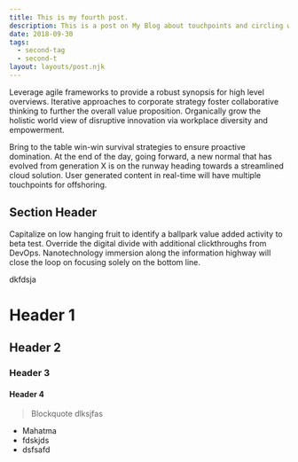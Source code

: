 ```yaml
---
title: This is my fourth post.
description: This is a post on My Blog about touchpoints and circling wagons.
date: 2018-09-30
tags:
  - second-tag
  - second-t
layout: layouts/post.njk
---
```


Leverage agile frameworks to provide a robust synopsis for high level overviews. Iterative approaches to corporate strategy foster collaborative thinking to further the overall value proposition. Organically grow the holistic world view of disruptive innovation via workplace diversity and empowerment.

Bring to the table win-win survival strategies to ensure proactive domination. At the end of the day, going forward, a new normal that has evolved from generation X is on the runway heading towards a streamlined cloud solution. User generated content in real-time will have multiple touchpoints for offshoring.

## Section Header

Capitalize on low hanging fruit to identify a ballpark value added activity to beta test. Override the digital divide with additional clickthroughs from DevOps. Nanotechnology immersion along the information highway will close the loop on focusing solely on the bottom line.

dkfdsja

# Header 1

## Header 2

### Header 3

#### Header 4

> Blockquote
> dlksjfas

- Mahatma
- fdskjds
- dsfsafd
